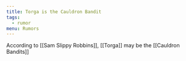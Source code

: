 ```yaml
---
title: Torga is the Cauldron Bandit
tags:
  - rumor
menu: Rumors
---
```


According to [[Sam Slippy Robbins]], [[Torga]] may be the [[Cauldron Bandits]]